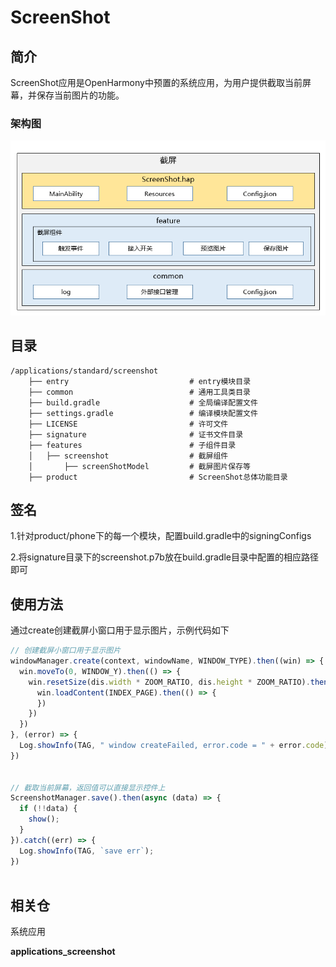 # ScreenShot

## 简介

ScreenShot应用是OpenHarmony中预置的系统应用，为用户提供截取当前屏幕，并保存当前图片的功能。

### 架构图

![](figures/zh-cn_image.png)

## 目录

```
/applications/standard/screenshot
    ├── entry                           # entry模块目录
    ├── common                          # 通用工具类目录
    ├── build.gradle                    # 全局编译配置文件
    ├── settings.gradle                 # 编译模块配置文件
    ├── LICENSE                         # 许可文件
    ├── signature                       # 证书文件目录
    ├── features                        # 子组件目录
    │   ├── screenshot                  # 截屏组件   
    │       ├── screenShotModel         # 截屏图片保存等   
    ├── product                         # ScreenShot总体功能目录
```

## 签名
1.针对product/phone下的每一个模块，配置build.gradle中的signingConfigs

2.将signature目录下的screenshot.p7b放在build.gradle目录中配置的相应路径即可


## 使用方法

通过create创建截屏小窗口用于显示图片，示例代码如下

```js
// 创建截屏小窗口用于显示图片
windowManager.create(context, windowName, WINDOW_TYPE).then((win) => {
  win.moveTo(0, WINDOW_Y).then(() => {
    win.resetSize(dis.width * ZOOM_RATIO, dis.height * ZOOM_RATIO).then(() => {
      win.loadContent(INDEX_PAGE).then(() => {
      })
    })
  })
}, (error) => {
  Log.showInfo(TAG, " window createFailed, error.code = " + error.code)
})


// 截取当前屏幕，返回值可以直接显示控件上
ScreenshotManager.save().then(async (data) => {
  if (!!data) {
    show();
  }
}).catch((err) => {
  Log.showInfo(TAG, `save err`);
})
    
```

## 相关仓

系统应用

**applications\_screenshot**